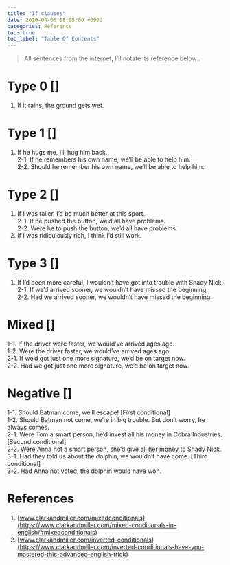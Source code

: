 ```yaml
---
title: "If clauses"
date: 2020-04-06 18:05:00 +0900
categories: Reference
toc: true
toc_label: "Table Of Contents"
---
```


> All sentences from the internet, I'll notate its reference below .

# Type 0 []
1. If it rains, the ground gets wet.  

# Type 1 []
1. If he hugs me, I’ll hug him back.  
2-1. If he remembers his own name, we’ll be able to help him.  
2-2. Should he remember his own name, we’ll be able to help him.  

# Type 2 []
1. If I was taller, I’d be much better at this sport.  
2-1. If he pushed the button, we’d all have problems.  
2-2. Were he to push the button, we’d all have problems.  
3. If I was ridiculously rich, I think I’d still work.  

# Type 3 []
1. If I’d been more careful, I wouldn’t have got into trouble with Shady Nick.  
2-1. If we’d arrived sooner, we wouldn’t have missed the beginning.  
2-2. Had we arrived sooner, we wouldn’t have missed the beginning.  

# Mixed []
1-1. If the driver were faster, we would’ve arrived ages ago.  
1-2. Were the driver faster, we would’ve arrived ages ago.   
2-1. If we’d got just one more signature, we’d be on target now.  
2-2. Had we got just one more signature, we’d be on target now.  

# Negative []
1-1. Should Batman come, we’ll escape! [First conditional]  
1-2. Should Batman not come, we’re in big trouble. But don’t worry, he always comes.  
2-1. Were Tom a smart person, he’d invest all his money in Cobra Industries. [Second conditional]  
2-2. Were Anna not a smart person, she’d give all her money to Shady Nick.  
3-1. Had they told us about the dolphin, we wouldn’t have come. [Third conditional]  
3-2. Had Anna not voted, the dolphin would have won.  

# References
1. [www.clarkandmiller.com/mixedconditionals](https://www.clarkandmiller.com/mixed-conditionals-in-english/#mixedconditionals)  
2. [www.clarkandmiller.com/inverted-conditionals](https://www.clarkandmiller.com/inverted-conditionals-have-you-mastered-this-advanced-english-trick)  

